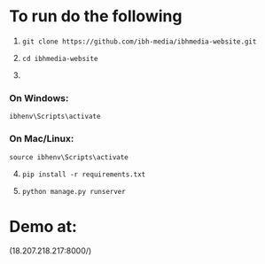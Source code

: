 # To run do the following
1. `git clone https://github.com/ibh-media/ibhmedia-website.git`

2. `cd ibhmedia-website`

3.
### On Windows:
`ibhenv\Scripts\activate`
### On Mac/Linux:
`source ibhenv\Scripts\activate`

4. `pip install -r requirements.txt`

5. `python manage.py runserver`

# Demo at:
(18.207.218.217:8000/)